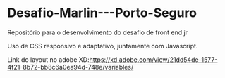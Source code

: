 # Desafio-Marlin---Porto-Seguro
Repositório para o desenvolvimento do desafio de front end jr 

Uso de CSS responsivo e adaptativo, juntamente com Javascript.

Link do layout no adobe XD:https://xd.adobe.com/view/21dd54de-1577-4f21-8b72-bb8c6a0ea94d-748e/variables/
